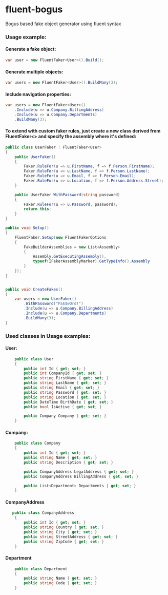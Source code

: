 # fluent-bogus
Bogus based fake object generator using fluent syntax



### Usage example:

#### Generate a fake object:
```csharp
var user = new FluentFaker<User>().Build();
```

#### Generate multiple objects:
```csharp
var users = new FluentFaker<User>().BuildMany(3);
```

#### Include navigation properties:
```csharp
var users = new FluentFaker<User>()
    .Include(u => u.Company.BillingAddress)
    .Include(u => u.Company.Departments)
    .BuildMany(3);
```


#### To extend with custom faker rules, just create a new class derived from FluentFaker<> and specify the assembly where it's defined:
```csharp
public class UserFaker : FluentFaker<User>
{
    public UserFaker()
    {
        Faker.RuleFor(u => u.FirstName, f => f.Person.FirstName);
        Faker.RuleFor(u => u.LastName, f => f.Person.LastName);
        Faker.RuleFor(u => u.Email, f => f.Person.Email);
        Faker.RuleFor(u => u.Location, f => f.Person.Address.Street);
    }

    public UserFaker WithPassword(string password)
    {
        Faker.RuleFor(u => u.Password, password);
        return this;
    }
}

public void Setup()
{
    FluentFaker.Setup(new FluentFakerOptions
    {
        FakeBuilderAssemblies = new List<Assembly>
        {
            Assembly.GetExecutingAssembly(),
            typeof(IFakerAssemblyMarker).GetTypeInfo().Assembly
        }
    });
}


public void CreateFakes()
{
    var users = new UserFaker()
        .WithPassword("Pa$$wOrd!")
        .Include(u => u.Company.BillingAddress)
        .Include(u => u.Company.Departments)
        .BuildMany(3);
}
```





### Used classes in Usage examples:

#### User:
```csharp
    public class User
    {
        public int Id { get; set; }
        public int CompanyId { get; set; }
        public string FirstName { get; set; }
        public string LastName { get; set; }
        public string Email { get; set; }
        public string Password { get; set; }
        public string Location { get; set; }
        public DateTime BirthDate { get; set; }
        public bool IsActive { get; set; }

        public Company Company { get; set; }
    }
```

#### Company:
```csharp
    public class Company
    {
        public int Id { get; set; }
        public string Name { get; set; }
        public string Description { get; set; }

        public CompanyAddress LegalAddress { get; set; }
        public CompanyAddress BillingAddress { get; set; }

        public List<Department> Departments { get; set; }
    }
```



#### CompanyAddress
```csharp
   public class CompanyAddress
    {
        public int Id { get; set; }
        public string Country { get; set; }
        public string City { get; set; }
        public string StreetAddress { get; set; }
        public string ZipCode { get; set; }
    }
```


#### Department
```csharp
    public class Department
    {
        public string Name { get; set; }
        public string Code { get; set; }
    }
```










